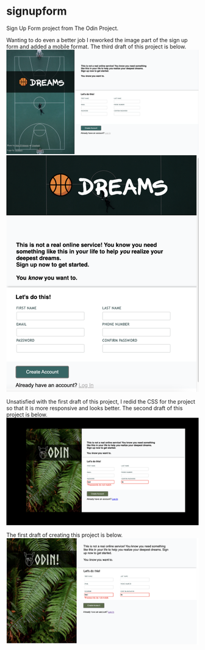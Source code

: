 # signupform

Sign Up Form project from The Odin Project.

Wanting to do even a better job I reworked the image part of the 
sign up form and added a mobile format. The third draft of this
project is below.
![screenshot of my second draft signup page](thirddraft.png)
![screenshot of my second draft signup page](thirddraftmobile.png)


Unsatisfied with the first draft of this project, I redid the CSS
for the project so that it is more responsive and looks better. The 
second draft of this project is below.
![screenshot of my second draft signup page](seconddraftsignup.png)


The first draft of creating this project is below.
![screenshot of my first draft signup page](signuppage.png)



